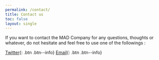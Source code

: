 ```yaml
---
permalink: /contact/
title: Contact us
toc: false
layout: single
---
```



If you want to contact the MAD Company for any questions, thoughts or whatever, do not hesitate and feel free to use one of the followings :

[Twitter](https://twitter.com/mad_in_paris){: .btn .btn--info}
[Email](mailto:helloworld@madcompany.app){: .btn .btn--info}

